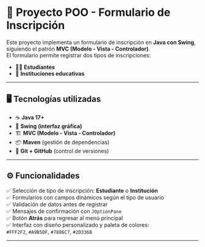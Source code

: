 # 📘 Proyecto POO - Formulario de Inscripción

Este proyecto implementa un formulario de inscripción en **Java con Swing**, siguiendo el patrón **MVC (Modelo - Vista - Controlador)**.  
El formulario permite registrar dos tipos de inscripciones:

- 🧑‍🎓 **Estudiantes**
- 🏫 **Instituciones educativas**

---

## 🖥️ Tecnologías utilizadas

- ☕ **Java 17+**
- 🎨 **Swing (interfaz gráfica)**
- 🏗️ **MVC (Modelo - Vista - Controlador)**
- 📦 **Maven** (gestión de dependencias)
- 🐙 **Git + GitHub** (control de versiones)

---

## ⚙️ Funcionalidades

✅ Selección de tipo de inscripción: **Estudiante** o **Institución**  
✅ Formularios con campos dinámicos según el tipo de usuario  
✅ Validación de datos antes de registrar  
✅ Mensajes de confirmación con `JOptionPane`  
✅ Botón **Atrás** para regresar al menú principal  
✅ Interfaz con diseño personalizado y paleta de colores:  
`#FFF2F2`, `#A9B5DF`, `#7886C7`, `#2D336B`  

---


